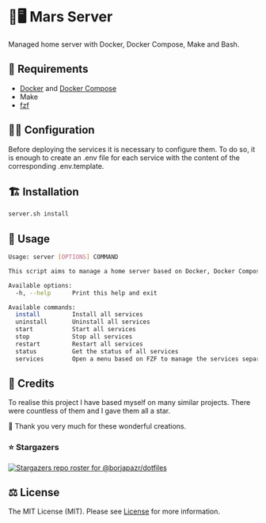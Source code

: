 # 🏡🖥️ Mars Server

Managed home server with Docker, Docker Compose, Make and Bash.

## 🧩 Requirements

- [Docker](https://docs.docker.com/get-docker/) and [Docker Compose](https://docs.docker.com/compose/install/)
- Make
- [fzf](https://github.com/junegunn/fzf)

## 🧑‍🍳 Configuration

Before deploying the services it is necessary to configure them. To do so, it is enough to create an .env file for each service with the content of the corresponding .env.template.

## 🏗️ Installation

```bash
server.sh install
```

## 🧙 Usage

```bash
Usage: server [OPTIONS] COMMAND

This script aims to manage a home server based on Docker, Docker Compose, Make and Bash.

Available options:
  -h, --help      Print this help and exit

Available commands:
  install         Install all services
  uninstall       Uninstall all services
  start           Start all services
  stop            Stop all services
  restart         Restart all services
  status          Get the status of all services
  services        Open a menu based on FZF to manage the services separately
```

## 🎯 Credits

To realise this project I have based myself on many similar projects. There were countless of them and I gave them all a star.

🙏 Thank you very much for these wonderful creations.

### ⭐ Stargazers

[![Stargazers repo roster for @borjapazr/dotfiles](https://reporoster.com/stars/borjapazr/dotfiles)](https://github.com/borjapazr/dotfiles/stargazers)

## ⚖️ License

The MIT License (MIT). Please see [License](LICENSE) for more information.
